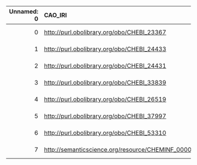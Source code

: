 |   Unnamed: 0 | CAO_IRI                                            | CAO_DESC                                                                                     | MOP_IRI                                    | MOP_DESC                                              |
|-------------:|:---------------------------------------------------|:---------------------------------------------------------------------------------------------|:-------------------------------------------|:------------------------------------------------------|
|            0 | http://purl.obolibrary.org/obo/CHEBI_23367         | {'iri': 'http://purl.obolibrary.org/obo/CHEBI_23367'}                                        | http://purl.obolibrary.org/obo/CHEBI_23367 | {'iri': 'http://purl.obolibrary.org/obo/CHEBI_23367'} |
|            1 | http://purl.obolibrary.org/obo/CHEBI_24433         | {'iri': 'http://purl.obolibrary.org/obo/CHEBI_24433'}                                        | http://purl.obolibrary.org/obo/CHEBI_24433 | {'iri': 'http://purl.obolibrary.org/obo/CHEBI_24433'} |
|            2 | http://purl.obolibrary.org/obo/CHEBI_24431         | {'iri': 'http://purl.obolibrary.org/obo/CHEBI_24431'}                                        | http://purl.obolibrary.org/obo/CHEBI_24431 | {'iri': 'http://purl.obolibrary.org/obo/CHEBI_24431'} |
|            3 | http://purl.obolibrary.org/obo/CHEBI_33839         | {'iri': 'http://purl.obolibrary.org/obo/CHEBI_33839'}                                        | http://purl.obolibrary.org/obo/CHEBI_33839 | {'iri': 'http://purl.obolibrary.org/obo/CHEBI_33839'} |
|            4 | http://purl.obolibrary.org/obo/CHEBI_26519         | {'iri': 'http://purl.obolibrary.org/obo/CHEBI_26519'}                                        | http://purl.obolibrary.org/obo/CHEBI_26519 | {'iri': 'http://purl.obolibrary.org/obo/CHEBI_26519'} |
|            5 | http://purl.obolibrary.org/obo/CHEBI_37997         | {'iri': 'http://purl.obolibrary.org/obo/CHEBI_37997'}                                        | http://purl.obolibrary.org/obo/CHEBI_37997 | {'iri': 'http://purl.obolibrary.org/obo/CHEBI_37997'} |
|            6 | http://purl.obolibrary.org/obo/CHEBI_53310         | {'iri': 'http://purl.obolibrary.org/obo/CHEBI_53310'}                                        | http://purl.obolibrary.org/obo/CHEBI_53310 | {'iri': 'http://purl.obolibrary.org/obo/CHEBI_53310'} |
|            7 | http://semanticscience.org/resource/CHEMINF_000068 | {'label': 'functional group', 'prefLabel': None, 'altLabel': None, 'name': 'CHEMINF_000068'} | http://purl.obolibrary.org/obo/CHEBI_24433 | {'label': 'functional group'}                         |